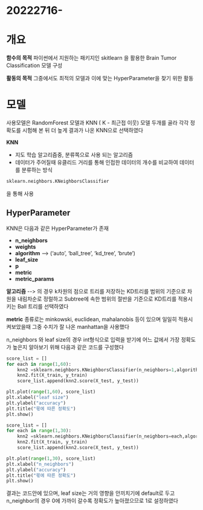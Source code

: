 # 20222716-
# **개요**

**함수의 목적** 
 파이썬에서 지원하는 패키지인 skitlearn 을 활용한  Brain Tumor Classification 모델 구성 

**활동의 목적** 
그중에서도 최적의 모델과 이에 맞는 HyperParameter을 찾기 위한 활동 

 

# 모델

사용모델은 RandomForest 모델과 KNN ( K - 최근접 이웃) 모델 두개를 골라 각각 정확도를 시험해 본 뒤 더 높게 결과가 나온 KNN으로 선택하였다 

**KNN**
+ 지도 학습 알고리즘중, 분류쪽으로 사용 되는 알고리즘 
+ 데이터가 주어질때 유클리드 거리를 통해 인접한 데이터의 개수를 비교하여 데이터를 분류하는 방식  
```python
sklearn.neighbors.KNeighborsClassifier
```
을 통해 사용
## HyperParameter
KNN은 다음과 같은 HyperParameter가 존재 
+ **n_neighbors**
+ **weights**
+ **algorithm** 
--> (‘auto’, ‘ball_tree’, ‘kd_tree’, ‘brute’)
+ **leaf_size**
+ **p**
+ **metric**
+ **metric_params**

**알고리즘** 
--> 의 경우 k차원의 점으로 트리를 저장하는 KD트리를 
범위의 기준으로 차원을 내림차순로 정럴하고 Subtree에 속한 범위의 절반을 기준으로 KD트리를 적용시키는 Ball 트리를 선택하였다 

**metric** 
종류로는 minkowski, euclidean, mahalanobis 등이 있으며 일일히 적용시켜보았을때 그중 수치가 잘 나온 manhattan을 사용했다 

n_neighbors 와 leaf size의 경우 int형식으로 입력을 받기에 
어느 값에서 가장 정확도가 높은지 알아보기 위해 다음과 같은 코드를 구성했다 
```python
score_list = []
for each in range(1,60):
    knn2 =sklearn.neighbors.KNeighborsClassifier(n_neighbors=1,algorithm='ball_tree',metric='manhattan',leaf_size=1)
    knn2.fit(X_train, y_train)
    score_list.append(knn2.score(X_test, y_test))

plt.plot(range(1,60), score_list)
plt.xlabel("leaf size")
plt.ylabel("accuracy")
plt.title("몫에 따른 정확도")
plt.show()
```
```python
score_list = []
for each in range(1,30):
    knn2 =sklearn.neighbors.KNeighborsClassifier(n_neighbors=each,algorithm='ball_tree',metric='manhattan')
    knn2.fit(X_train, y_train)
    score_list.append(knn2.score(X_test, y_test))

plt.plot(range(1,30), score_list)
plt.xlabel("n_neighbors")
plt.ylabel("accuracy")
plt.title("몫에 따른 정확도")
plt.show()
```
결과는 코드안에 있으며, leaf size는 거의 영향을 안끼치기에 default로 두고 
n_neighbor의 경우 0에 가까이 갈수록 정확도가 높아졌으므로 1로 설정하였다 
